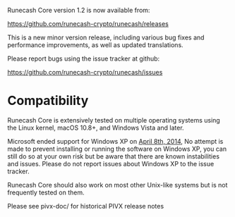 Runecash Core version 1.2 is now available from:

  <https://github.com/runecash-crypto/runecash/releases>

This is a new minor version release, including various bug fixes and
performance improvements, as well as updated translations.

Please report bugs using the issue tracker at github:

  <https://github.com/runecash-crypto/runecash/issues>

Compatibility
==============

Runecash Core is extensively tested on multiple operating systems using
the Linux kernel, macOS 10.8+, and Windows Vista and later.

Microsoft ended support for Windows XP on [April 8th, 2014](https://www.microsoft.com/en-us/WindowsForBusiness/end-of-xp-support),
No attempt is made to prevent installing or running the software on Windows XP, you
can still do so at your own risk but be aware that there are known instabilities and issues.
Please do not report issues about Windows XP to the issue tracker.

Runecash Core should also work on most other Unix-like systems but is not
frequently tested on them.

Please see pivx-doc/ for historical PIVX release notes
